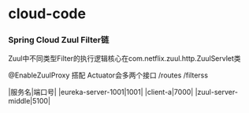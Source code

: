 # cloud-code

###  Spring Cloud Zuul Filter链
Zuul中不同类型Filter的执行逻辑核心在com.netflix.zuul.http.ZuulServlet类

@EnableZuulProxy 搭配 Actuator会多两个接口
/routes
/filterss

|服务名|端口号|
|eureka-server-1001|1001|
|client-a|7000|
|zuul-server-middle|5100|
